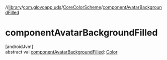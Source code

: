 //[library](../../../index.md)/[com.glovoapp.uds](../index.md)/[CoreColorScheme](index.md)/[componentAvatarBackgroundFilled](component-avatar-background-filled.md)

# componentAvatarBackgroundFilled

[androidJvm]\
abstract val [componentAvatarBackgroundFilled](component-avatar-background-filled.md): [Color](https://developer.android.com/reference/kotlin/androidx/compose/ui/graphics/Color.html)
